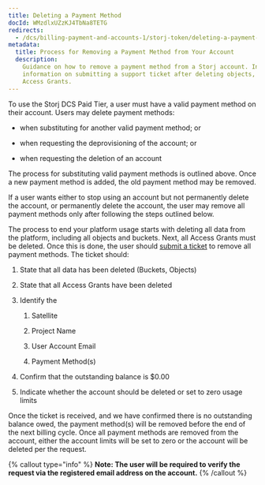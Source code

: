 ```yaml
---
title: Deleting a Payment Method
docId: WMzdlxUZzKJ4TbNa8TETG
redirects:
  - /dcs/billing-payment-and-accounts-1/storj-token/deleting-a-payment-method
metadata:
  title: Process for Removing a Payment Method from Your Account
  description:
    Guidance on how to remove a payment method from a Storj account. Includes
    information on submitting a support ticket after deleting objects, buckets, and
    Access Grants.
---
```


To use the Storj DCS Paid Tier, a user must have a valid payment method on their account. Users may delete payment methods: 

- when substituting for another valid payment method; or

- when requesting the deprovisioning of the account; or

- when requesting the deletion of an account

The process for substituting valid payment methods is outlined above. Once a new payment method is added, the old payment method may be removed.

If a user wants either to stop using an account but not permanently delete the account, or permanently delete the account, the user may remove all payment methods only after following the steps outlined below.

The process to end your platform usage starts with deleting all data from the platform, including all objects and buckets. Next, all Access Grants must be deleted. Once this is done, the user should [submit a ticket](https://supportdcs.storj.io/hc/en-us/requests/new) to remove all payment methods. The ticket should:

1.  State that all data has been deleted (Buckets, Objects)

2.  State that all Access Grants have been deleted

3.  Identify the 

    1.  Satellite

    2.  Project Name

    3.  User Account Email

    4.  Payment Method(s)

4.  Confirm that the outstanding balance is $0.00

5.  Indicate whether the account should be deleted or set to zero usage limits

Once the ticket is received, and we have confirmed there is no outstanding balance owed, the payment method(s) will be removed before the end of the next billing cycle. Once all payment methods are removed from the account, either the account limits will be set to zero or the account will be deleted per the request.

{% callout type="info"  %}
**Note: The user will be required to verify the request via the registered email address on the account.**
{% /callout %}

